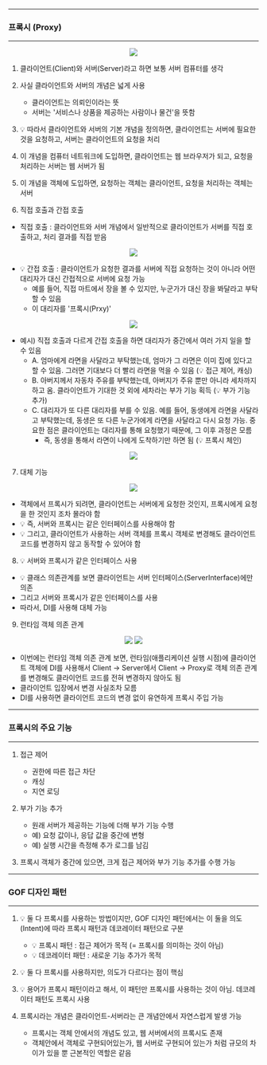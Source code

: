 -----
### 프록시 (Proxy)
-----
<div align="center">
<img src="https://github.com/user-attachments/assets/f5aa8997-c10f-4c2b-ae9b-e4ec3870d96d">
</div>

1. 클라이언트(Client)와 서버(Server)라고 하면 보통 서버 컴퓨터를 생각
2. 사실 클라이언트와 서버의 개념은 넓게 사용
   - 클라이언트는 의뢰인이라는 뜻
   - 서버는 '서비스나 상품을 제공하는 사람이나 물건'을 뜻함
3. 💡 따라서 클라이언트와 서버의 기본 개념을 정의하면, 클라이언트는 서버에 필요한 것을 요청하고, 서버는 클라이언트의 요청을 처리

4. 이 개념을 컴퓨터 네트워크에 도입하면, 클라이언트는 웹 브라우저가 되고, 요청을 처리하는 서버는 웹 서버가 됨
5. 이 개념을 객체에 도입하면, 요청하는 객체는 클라이언트, 요청을 처리하는 객체는 서버
6. 직접 호출과 간접 호출
  - 직접 호출 : 클라이언트와 서버 개념에서 일반적으로 클라이언트가 서버를 직접 호출하고, 처리 결과를 직접 받음
<div align="center">
<img src="https://github.com/user-attachments/assets/431cd3e3-9dad-4150-9525-70c207eb51ce">
</div>

  - 💡 간접 호출 : 클라이언트가 요청한 결과를 서버에 직접 요청하는 것이 아니라 어떤 대리자가 대신 간접적으로 서버에 요청 가능
    + 예를 들어, 직접 마트에서 장을 볼 수 있지만, 누군가가 대신 장을 봐달라고 부탁할 수 있음
    + 이 대리자를 '프록시(Prxy)'
<div align="center">
<img src="https://github.com/user-attachments/assets/c13b935e-6605-4e70-b617-70649d20806e">
</div>

  - 예시) 직접 호출과 다르게 간접 호출을 하면 대리자가 중간에서 여러 가지 일을 할 수 있음
    + A. 엄마에게 라면을 사달라고 부탁했는데, 엄마가 그 라면은 이미 집에 있다고 할 수 있음. 그러면 기대보다 더 빨리 라면을 먹을 수 있음 (💡 접근 제어, 캐싱)
    + B. 아버지께서 자동차 주유를 부탁했는데, 아버지가 주유 뿐만 아니라 세차까지 하고 옴. 클라이언트가 기대한 것 외에 세차라는 부가 기능 획득 (💡 부가 기능 추가)
    + C. 대리자가 또 다른 대리자를 부를 수 있음. 예를 들어, 동생에게 라면을 사달라고 부탁했는데, 동생은 또 다른 누군가에게 라면을 사달라고 다시 요청 가능. 중요한 점은 클라이언트는 대리자를 통해 요청했기 때문에, 그 이후 과정은 모름
      * 즉, 동생을 통해서 라면이 나에게 도착하기만 하면 됨 (💡 프록시 체인)
<div align="center">
<img src="https://github.com/user-attachments/assets/d4dfa192-da64-4ff7-b05d-336425d25d50">
</div>

7. 대체 기능
<div align="center">
<img src="https://github.com/user-attachments/assets/da0352e0-b8b5-47a0-b5b3-658b7d73583d">
</div>

  - 객체에서 프록시가 되려면, 클라이언트는 서버에게 요청한 것인지, 프록시에게 요청을 한 것인지 조차 몰라야 함
  - 💡 즉, 서버와 프록시는 같은 인터페이스를 사용해야 함
  - 💡 그리고, 클라이언트가 사용하는 서버 객체를 프록시 객체로 변경해도 클라이언트 코드를 변경하지 않고 동작할 수 있어야 함

8. 💡 서버와 프록시가 같은 인터페이스 사용
- 💡 클래스 의존관계를 보면 클라이언트는 서버 인터페이스(ServerInterface)에만 의존
- 그리고 서버와 프록시가 같은 인터페이스를 사용
- 따라서, DI를 사용해 대체 가능

9. 런타임 객체 의존 관계
<div align="center">
<img src="https://github.com/user-attachments/assets/8d4b4617-0032-4869-9777-b0a20939fc2c">
<img src="https://github.com/user-attachments/assets/b0d80da3-2d33-4400-b222-02ac2c4eb1bc">
</div>

  - 이번에는 런타임 객체 의존 관계 보면, 런타임(애플리케이션 실행 시점)에 클라이언트 객체에 DI를 사용해서 Client → Server에서 Client → Proxy로 객체 의존 관계를 변경해도 클라이언트 코드를 전혀 변경하지 않아도 됨
  - 클라이언트 입장에서 변경 사실조차 모름
  - DI를 사용하면 클라이언트 코드의 변경 없이 유연하게 프록시 주입 가능

-----
### 프록시의 주요 기능
-----
1. 접근 제어
   + 권한에 따른 접근 차단
   + 캐싱
   + 지연 로딩

2. 부가 기능 추가
   + 원래 서버가 제공하는 기능에 더해 부가 기능 수행
   + 예) 요청 값이나, 응답 값을 중간에 변형
   + 예) 실행 시간을 측정해 추가 로그를 남김

3. 프록시 객체가 중간에 있으면, 크게 접근 제어와 부가 기능 추가를 수행 가능

-----
### GOF 디자인 패턴
-----
1. 💡 둘 다 프록시를 사용하는 방법이지만, GOF 디자인 패턴에서는 이 둘을 의도(Intent)에 따라 프록시 패턴과 데코레이터 패턴으로 구분
   - 💡 프록시 패턴 : 접근 제어가 목적 (= 프록시를 의미하는 것이 아님)
   - 💡 데코레이터 패턴 : 새로운 기능 추가가 목적

2. 💡 둘 다 프록시를 사용하지만, 의도가 다르다는 점이 핵심
3. 💡 용어가 프록시 패턴이라고 해서, 이 패턴만 프록시를 사용하는 것이 아님. 데코레이터 패턴도 프록시 사용
4. 프록시라는 개념은 클라이언트-서버라는 큰 개념안에서 자연스럽게 발생 가능
   - 프록시는 객체 안에서의 개념도 있고, 웹 서버에서의 프록시도 존재
   - 객체안에서 객체로 구현되어있는가, 웹 서버로 구현되어 있는가 처럼 규모의 차이가 있을 뿐 근본적인 역할은 같음
